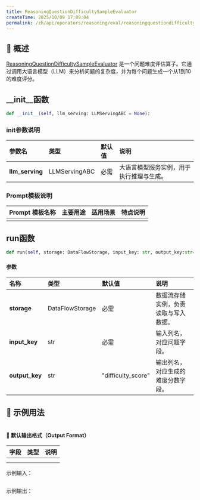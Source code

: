```yaml
---
title: ReasoningQuestionDifficultySampleEvaluator
createTime: 2025/10/09 17:09:04
permalink: /zh/api/operators/reasoning/eval/reasoningquestiondifficultysampleevaluator/
---
```


## 📘 概述

[ReasoningQuestionDifficultySampleEvaluator](https://github.com/OpenDCAI/DataFlow/blob/main/dataflow/operators/reasoning/evaluate/reasoning_question_difficulty_sample_evaluator.py)
是一个问题难度评估算子。它通过调用大语言模型（LLM）来分析问题的复杂度，并为每个问题生成一个从1到10的难度评分。

## __init__函数

```python
def __init__(self, llm_serving: LLMServingABC = None):
```

### init参数说明

| 参数名          | 类型          | 默认值 | 说明                           |
| :-------------- | :------------ | :----- | :----------------------------- |
| **llm_serving** | LLMServingABC | 必需   | 大语言模型服务实例，用于执行推理与生成。 |

### Prompt模板说明

| Prompt 模板名称 | 主要用途 | 适用场景 | 特点说明 |
| --------------- | -------- | -------- | -------- |
|                 |          |          |          |

## run函数

```python
def run(self, storage: DataFlowStorage, input_key: str, output_key:str="difficulty_score")
```

#### 参数

| 名称         | 类型            | 默认值               | 说明                           |
| :----------- | :-------------- | :------------------- | :----------------------------- |
| **storage**  | DataFlowStorage | 必需                 | 数据流存储实例，负责读取与写入数据。   |
| **input_key**| str             | 必需                 | 输入列名，对应问题字段。         |
| **output_key**| str             | "difficulty_score" | 输出列名，对应生成的难度分数字段。 |

## 🧠 示例用法

```python

```

#### 🧾 默认输出格式（Output Format）

| 字段 | 类型 | 说明 |
| :--- | :--- | :--- |
|      |      |      |
|      |      |      |

示例输入：

```json

```

示例输出：

```json

```
